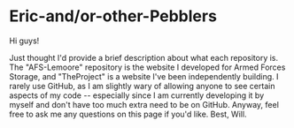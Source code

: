 Eric-and/or-other-Pebblers
=======================

Hi guys!

Just thought I'd provide a brief description about what each repository is. The "AFS-Lemoore" repository is the website
I developed for Armed Forces Storage, and "TheProject" is a website I've been independently building. I rarely use 
GitHub, as I am slightly wary of allowing anyone to see certain aspects of my code -- especially since I am currently 
developing it by myself and don't have too much extra need to be on GitHub. Anyway, feel free to ask me any questions on
this page if you'd like. Best, Will. 









